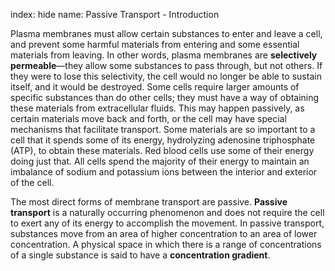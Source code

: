 index: hide
name: Passive Transport - Introduction

Plasma membranes must allow certain substances to enter and leave a cell, and prevent some harmful materials from entering and some essential materials from leaving. In other words, plasma membranes are  **selectively permeable**—they allow some substances to pass through, but not others. If they were to lose this selectivity, the cell would no longer be able to sustain itself, and it would be destroyed. Some cells require larger amounts of specific substances than do other cells; they must have a way of obtaining these materials from extracellular fluids. This may happen passively, as certain materials move back and forth, or the cell may have special mechanisms that facilitate transport. Some materials are so important to a cell that it spends some of its energy, hydrolyzing adenosine triphosphate (ATP), to obtain these materials. Red blood cells use some of their energy doing just that. All cells spend the majority of their energy to maintain an imbalance of sodium and potassium ions between the interior and exterior of the cell.

The most direct forms of membrane transport are passive.  **Passive transport** is a naturally occurring phenomenon and does not require the cell to exert any of its energy to accomplish the movement. In passive transport, substances move from an area of higher concentration to an area of lower concentration. A physical space in which there is a range of concentrations of a single substance is said to have a  **concentration gradient**.
